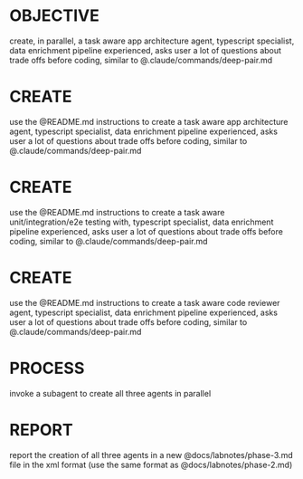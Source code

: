 # OBJECTIVE
create, in parallel, a task aware app architecture agent, typescript specialist, data enrichment pipeline experienced, asks user a lot of questions about trade offs before coding, similar to @.claude/commands/deep-pair.md

# CREATE
use the @README.md instructions to create a task aware app architecture agent, typescript specialist, data enrichment pipeline experienced, asks user a lot of questions about trade offs 
before coding, similar to @.claude/commands/deep-pair.md

# CREATE
use the @README.md instructions to create a task aware unit/integration/e2e testing with, typescript specialist, data enrichment pipeline experienced, asks user a lot of questions about trade 
offs before coding, similar to @.claude/commands/deep-pair.md

# CREATE
use the @README.md instructions to create a task aware code reviewer agent, typescript specialist, data enrichment pipeline experienced, asks user a lot of questions about trade offs before 
coding, similar to @.claude/commands/deep-pair.md

# PROCESS
invoke a subagent to create all three agents in parallel

# REPORT
report the creation of all three agents in a new @docs/labnotes/phase-3.md file in the xml format (use the same format as @docs/labnotes/phase-2.md)